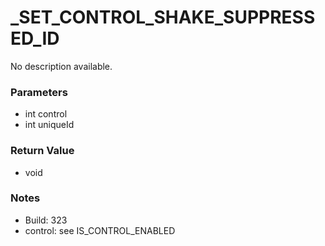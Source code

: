 # _SET_CONTROL_SHAKE_SUPPRESSED_ID

No description available.

### Parameters
* int control
* int uniqueId

### Return Value
* void

### Notes
* Build: 323
* control: see IS_CONTROL_ENABLED

